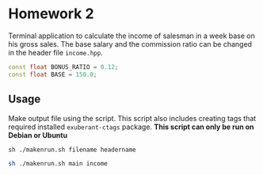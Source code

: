 # Homework 2
Terminal application to calculate the income of salesman in a week base on his gross sales.
The base salary and the commission ratio can be changed in the header file `income.hpp`.

```cpp
const float BONUS_RATIO = 0.12;
const float BASE = 150.0;
```

## Usage
Make output file using the script. This script also includes creating tags that required installed `exuberant-ctags` package.
**This script can only be run on Debian or Ubuntu**
```
sh ./makenrun.sh filename headername
```
``` bash
sh ./makenrun.sh main income
```
